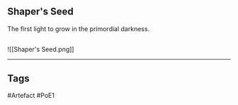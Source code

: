 ## Shaper's Seed
The first light to grow in the primordial darkness.
##
![[Shaper's Seed.png]]

---
## Tags
#Artefact
#PoE1